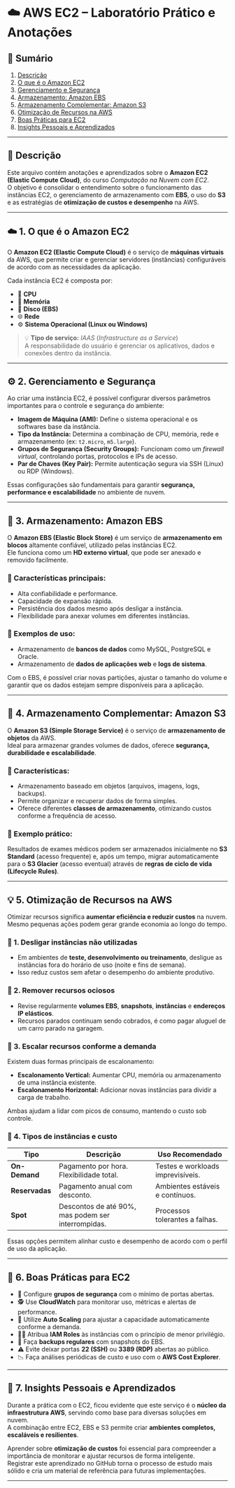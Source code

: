 # ☁️ AWS EC2 – Laboratório Prático e Anotações

## 📑 Sumário
1. [Descrição](#-descrição)
2. [O que é o Amazon EC2](#-1-o-que-é-o-amazon-ec2)
3. [Gerenciamento e Segurança](#-2-gerenciamento-e-segurança)
4. [Armazenamento: Amazon EBS](#-3-armazenamento-amazon-ebs)
5. [Armazenamento Complementar: Amazon S3](#-4-armazenamento-complementar-amazon-s3)
6. [Otimização de Recursos na AWS](#-5-otimização-de-recursos-na-aws)
7. [Boas Práticas para EC2](#-6-boas-práticas-para-ec2)
8. [Insights Pessoais e Aprendizados](#-7-insights-pessoais-e-aprendizados)

---

## 📘 Descrição

Este arquivo contém anotações e aprendizados sobre o **Amazon EC2 (Elastic Compute Cloud)**, do curso *Computação na Nuvem com EC2*.  
O objetivo é consolidar o entendimento sobre o funcionamento das instâncias EC2, o gerenciamento de armazenamento com **EBS**, o uso do **S3** e as estratégias de **otimização de custos e desempenho** na AWS.

---

## ☁️ 1. O que é o Amazon EC2

O **Amazon EC2 (Elastic Compute Cloud)** é o serviço de **máquinas virtuais** da AWS, que permite criar e gerenciar servidores (instâncias) configuráveis de acordo com as necessidades da aplicação.

Cada instância EC2 é composta por:
- 🧮 **CPU**
- 💾 **Memória**
- 🧱 **Disco (EBS)**
- 🌐 **Rede**
- ⚙️ **Sistema Operacional (Linux ou Windows)**

> 💡 **Tipo de serviço:** *IAAS* (*Infrastructure as a Service*)  
> A responsabilidade do usuário é gerenciar os aplicativos, dados e conexões dentro da instância.

---

## ⚙️ 2. Gerenciamento e Segurança

Ao criar uma instância EC2, é possível configurar diversos parâmetros importantes para o controle e segurança do ambiente:

- **Imagem de Máquina (AMI):** Define o sistema operacional e os softwares base da instância.  
- **Tipo da Instância:** Determina a combinação de CPU, memória, rede e armazenamento (ex: `t2.micro`, `m5.large`).  
- **Grupos de Segurança (Security Groups):** Funcionam como um *firewall virtual*, controlando portas, protocolos e IPs de acesso.  
- **Par de Chaves (Key Pair):** Permite autenticação segura via SSH (Linux) ou RDP (Windows).

Essas configurações são fundamentais para garantir **segurança, performance e escalabilidade** no ambiente de nuvem.

---

## 💽 3. Armazenamento: Amazon EBS

O **Amazon EBS (Elastic Block Store)** é um serviço de **armazenamento em blocos** altamente confiável, utilizado pelas instâncias EC2.  
Ele funciona como um **HD externo virtual**, que pode ser anexado e removido facilmente.

### 🔹 Características principais:
- Alta confiabilidade e performance.  
- Capacidade de expansão rápida.  
- Persistência dos dados mesmo após desligar a instância.  
- Flexibilidade para anexar volumes em diferentes instâncias.

### 🔹 Exemplos de uso:
- Armazenamento de **bancos de dados** como MySQL, PostgreSQL e Oracle.  
- Armazenamento de **dados de aplicações web** e **logs de sistema**.  

Com o EBS, é possível criar novas partições, ajustar o tamanho do volume e garantir que os dados estejam sempre disponíveis para a aplicação.

---

## 🧰 4. Armazenamento Complementar: Amazon S3

O **Amazon S3 (Simple Storage Service)** é o serviço de **armazenamento de objetos** da AWS.  
Ideal para armazenar grandes volumes de dados, oferece **segurança, durabilidade e escalabilidade**.

### 🔹 Características:
- Armazenamento baseado em objetos (arquivos, imagens, logs, backups).  
- Permite organizar e recuperar dados de forma simples.  
- Oferece diferentes **classes de armazenamento**, otimizando custos conforme a frequência de acesso.  

### 🔹 Exemplo prático:
Resultados de exames médicos podem ser armazenados inicialmente no **S3 Standard** (acesso frequente) e, após um tempo, migrar automaticamente para o **S3 Glacier** (acesso eventual) através de **regras de ciclo de vida (Lifecycle Rules)**.

---

## 💡 5. Otimização de Recursos na AWS

Otimizar recursos significa **aumentar eficiência e reduzir custos** na nuvem.  
Mesmo pequenas ações podem gerar grande economia ao longo do tempo.

### 🔹 1. Desligar instâncias não utilizadas
- Em ambientes de **teste, desenvolvimento ou treinamento**, desligue as instâncias fora do horário de uso (noite e fins de semana).  
- Isso reduz custos sem afetar o desempenho do ambiente produtivo.

### 🔹 2. Remover recursos ociosos
- Revise regularmente **volumes EBS**, **snapshots**, **instâncias** e **endereços IP elásticos**.  
- Recursos parados continuam sendo cobrados, é como pagar aluguel de um carro parado na garagem.

### 🔹 3. Escalar recursos conforme a demanda
Existem duas formas principais de escalonamento:

- **Escalonamento Vertical:** Aumentar CPU, memória ou armazenamento de uma instância existente.  
- **Escalonamento Horizontal:** Adicionar novas instâncias para dividir a carga de trabalho.

Ambas ajudam a lidar com picos de consumo, mantendo o custo sob controle.

### 🔹 4. Tipos de instâncias e custo

| Tipo | Descrição | Uso Recomendado |
|------|------------|----------------|
| **On-Demand** | Pagamento por hora. Flexibilidade total. | Testes e workloads imprevisíveis. |
| **Reservadas** | Pagamento anual com desconto. | Ambientes estáveis e contínuos. |
| **Spot** | Descontos de até 90%, mas podem ser interrompidas. | Processos tolerantes a falhas. |

Essas opções permitem alinhar custo e desempenho de acordo com o perfil de uso da aplicação.

---

## 🧾 6. Boas Práticas para EC2

- 🔐 Configure **grupos de segurança** com o mínimo de portas abertas.  
- 🕵️ Use **CloudWatch** para monitorar uso, métricas e alertas de performance.  
- 🧮 Utilize **Auto Scaling** para ajustar a capacidade automaticamente conforme a demanda.  
- 🧑‍💼 Atribua **IAM Roles** às instâncias com o princípio de menor privilégio.  
- 💾 Faça **backups regulares** com snapshots do EBS.  
- ⚠️ Evite deixar portas **22 (SSH)** ou **3389 (RDP)** abertas ao público.  
- 📉 Faça análises periódicas de custo e uso com o **AWS Cost Explorer**.

---

## 💬 7. Insights Pessoais e Aprendizados

Durante a prática com o EC2, ficou evidente que este serviço é o **núcleo da infraestrutura AWS**, servindo como base para diversas soluções em nuvem.  
A combinação entre EC2, EBS e S3 permite criar **ambientes completos, escaláveis e resilientes**.  

Aprender sobre **otimização de custos** foi essencial para compreender a importância de monitorar e ajustar recursos de forma inteligente.  
Registrar este aprendizado no GitHub torna o processo de estudo mais sólido e cria um material de referência para futuras implementações.

---

